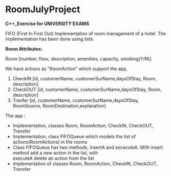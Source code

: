 # RoomJulyProject
<b>C++_Exercise for UNIVERSITY EXAMS</b>


FIFO (First In First Out) Implementation of room management of a hotel. The implementation has been done using lists.

<b>Room Attributes:</b>

Room [number, floor, description, amenities, capacity, smoking(Y/N)]

We have actions as "RoomAction" which support the app, 
<ol>
  <li>CheckIN [id, customerName, customerSurName,daysOfStay, Room, description] </li>
  <li>CheckOUT [id, customerName, customerSurName,daysOfStay, Room, description] </li>
  <li>Tranfer [id, customerName, customerSurName,daysOfStay, RoomSource, RoomDestination,explanation]</li>
</ol>
The app :
<ul>
  <li> Implementation, classes Room, RoomAction, CheckIN, CheckOUT, Transfer</li>
  <li> Implementation, class FIFOQueue which models the list of actions(RoomActions) in the rooms</li>
  <li> Class FIFOQueue has two methods, insertA and excecuteA. With insert method add a new action in the list, with<br>
  executeA delete an action from the list</li>
  <li> Implementation of classes Room, RoomAction, CheckIN, CheckOUT, Transfer</li>
</ul>

